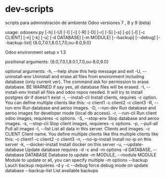 # dev-scripts
  scripts para administración de ambiente Odoo versiones 7 , 8 y 9 (beta)
  
  usage: odooenv.py [-h] [-U] [-I] [-i] [-R] [-D] [-r] [-S] [-s] [-p] [-l]
                    [-c CLIENT] [-n] [-k] [-u] [-d DATABASE] [-m MODULE]
                    [--backup] [--debug] [--backup-list]
                    {8.0,7.0.1,8.0.1,7.0,ou-8.0,9.0}
  
  Odoo environment setup v 1.3
  
  positional arguments:
    {8.0,7.0.1,8.0.1,7.0,ou-8.0,9.0}
  
  optional arguments:
    -h, --help            show this help message and exit
    -U, --uninstall-env   Uninstall and erase all files from environment
                          including database (only current ver). The command ask
                          for permission to erase database. BE WARNED if say
                          yes, all database files will be erased.
    -I, --install-env     Install all files and odoo repos needed. It will try
                          to install postgres dir if doesn't exist
    -i, --install-cli     Install clients, requires -c option. You can define
                          multiple clients like this: -c client1 -c client2 -c
                          client3
    -R, --run-env         Run database and aeroo images.
    -D, --run-dev         Run database and aeroo images for developer mode
                          (local db access).
    -r, --run-cli         Run client odoo images, requieres -c options.
    -S, --stop-env        Stop database and aeroo images.
    -s, --stop-cli        Stop client images, requieres -c options.
    -p, --pull-all        Pull all images
    -l, --list            List all data in this server. Clients and images.
    -c CLIENT             Client name. You define multiple clients like this
                          multiple clients like this: -c client1 -c client2 -c
                          client3
    -n, --no-ip-install   Install no-ip on this server
    -k, --docker-install  Install docker on this server
    -u, --update-database
                          Update database requires -d -c and -m options
    -d DATABASE, --database DATABASE
                          Database to update
    -m MODULE, --module MODULE
                          Module to update or all, you can specify multiple -m
                          options
    --backup              Lauch backup requieres -d y -c
    --debug               force debug mode on update database
    --backup-list         List available backups

